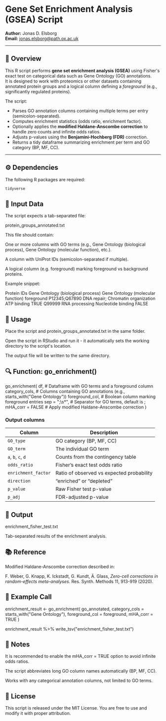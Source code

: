 # Gene Set Enrichment Analysis (GSEA) Script

**Author:** Jonas D. Elsborg  
**Email:** [jonas.elsborg@path.ox.ac.uk](mailto:jonas.elsborg@path.ox.ac.uk)  

---

## 🧩 Overview

This R script performs **gene set enrichment analysis (GSEA)** using Fisher's exact test on categorical data such as Gene Ontology (GO) annotations.  
It is designed to work with proteomics or other datasets containing annotated protein groups and a logical column defining a *foreground* (e.g., significantly regulated proteins).

The script:
- Parses GO annotation columns containing multiple terms per entry (semicolon-separated).
- Computes enrichment statistics (odds ratio, enrichment factor).
- Optionally applies the **modified Haldane-Anscombe correction** to handle zero counts and infinite odds ratios.
- Adjusts p-values using the **Benjamini-Hochberg (FDR)** correction.
- Returns a tidy dataframe summarizing enrichment per term and GO category (BP, MF, CC).

---

## ⚙️ Dependencies

The following R packages are required:

```r
tidyverse
```

## 📂 Input Data

The script expects a tab-separated file:

protein_groups_annotated.txt

This file should contain:

One or more columns with GO terms (e.g., Gene Ontology (biological process), Gene Ontology (molecular function), etc.).

A column with UniProt IDs (semicolon-separated if multiple).

A logical column (e.g. foreground) marking foreground vs background proteins.

Example snippet:

Protein IDs	Gene Ontology (biological process)	Gene Ontology (molecular function)	foreground
P12345;Q67890	DNA repair; Chromatin organization	ATP binding	TRUE
Q99999	RNA processing	Nucleotide binding	FALSE
## 🧠 Usage

Place the script and protein_groups_annotated.txt in the same folder.

Open the script in RStudio and run it - it automatically sets the working directory to the script's location.

The output file will be written to the same directory.

## 🔍 Function: go_enrichment()
go_enrichment(
  df,               # Dataframe with GO terms and a foreground column
  category_cols,    # Columns containing GO annotations (e.g., starts_with("Gene Ontology"))
  foreground_col,   # Boolean column marking foreground entries
  sep = ";\\s*",    # Separator for GO terms, default is ;
  mHA_corr = FALSE  # Apply modified Haldane-Anscombe correction
)

### Output columns

| Column | Description |
|---------|--------------|
| `GO_type` | GO category (BP, MF, CC) |
| `GO_term` | The individual GO term |
| `a`, `b`, `c`, `d` | Counts from the contingency table |
| `odds_ratio` | Fisher’s exact test odds ratio |
| `enrichment_factor` | Ratio of observed vs expected probability |
| `direction` | “enriched” or “depleted” |
| `p_value` | Raw Fisher test p-value |
| `p_adj` | FDR-adjusted p-value |

## 💾 Output

enrichment_fisher_test.txt

Tab-separated results of the enrichment analysis.

## 📚 Reference

Modified Haldane-Anscombe correction described in:

F. Weber, G. Knapp, K. Ickstadt, G. Kundt, Ä. Glass, *Zero-cell corrections in random-effects meta-analyses.* Res. Synth. Methods 11, 913-919 (2020).
  

## 🧪 Example Call
enrichment_result <- go_enrichment(
  go_annotated,
  category_cols = starts_with("Gene Ontology"),
  foreground_col = foreground,
  mHA_corr = TRUE
)

enrichment_result %>% 
  write_tsv("enrichment_fisher_test.txt")

## 🧰 Notes

It is recommended to enable the mHA_corr = TRUE option to avoid infinite odds ratios.

The script abbreviates long GO column names automatically (BP, MF, CC).

Works with any categorical annotation columns, not limited to GO terms.

## 📜 License

This script is released under the MIT License.
You are free to use and modify it with proper attribution.